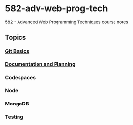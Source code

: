 # 582-adv-web-prog-tech
582 - Advanced Web Programming Techniques course notes

## Topics

### [Git Basics](git/README.md)

### [Documentation and Planning](doc/README.md)

### Codespaces

### Node

### MongoDB

### Testing
